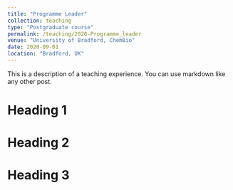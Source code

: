 ```yaml
---
title: "Programme Leader"
collection: teaching
type: "Postgraduate course"
permalink: /teaching/2020-Programme_leader
venue: "University of Bradford, ChemBio"
date: 2020-09-01
location: "Bradford, UK"
---
```


This is a description of a teaching experience. You can use markdown like any other post.

Heading 1
======

Heading 2
======

Heading 3
======
